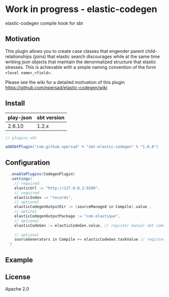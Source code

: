 # Work in progress - elastic-codegen

elastic-codegen compile hook for sbt

## Motivation
This plugin allows you to create case classes that engender parent child-relationships (joins) that elastic search discourages while at the same time writiing json objects that maintain the denormalized structure that elastic stresses.
This is achievable with a simple naming convention of the form `<level name>_<field>`.  


Please see the wiki for a detailed motivation of this plugin
https://github.com/npersad/elastic-codegen/wiki

## Install

|play-json            |sbt version|
|---------------------|-----------|
|               2.6.10|      1.2.x|


```scala
// plugins.sbt

addSbtPlugin("com.github.npersad" % "sbt-elastic-codegen" % "1.0.8")

```

## Configuration

```scala
  .enablePlugins(CodegenPlugin)
  .settings(
    // required
    elasticUrl := "http://127.0.0.1:9200",
    // required
    elasticIndex := "records",
    // optional
    elasticCodegenOutputDir := (sourceManaged in Compile).value ,
    // optinal
    elasticCodegenOutputPackage := "com.elastique",
    // optional 
    elasticCodeGen := elasticCodeGen.value, // register manual sbt command)
    
    // optional
    sourceGenerators in Compile += elasticCodeGen.taskValue // register automatic code generation on every compile, remove for only manual use)
  )
```

## Example



## License

Apache 2.0

